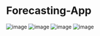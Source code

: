 # Forecasting-App

![image](https://github.com/user-attachments/assets/f3d9f403-9349-4e55-a48e-c9b9426c1e5b)
![image](https://github.com/user-attachments/assets/f56f8c3d-c826-41d0-8add-276350672322)
![image](https://github.com/user-attachments/assets/c9828d17-66e9-4af5-905a-92be333b6943)
![image](https://github.com/user-attachments/assets/d4a980a6-59fe-44d4-93e9-7938835b4d01)





